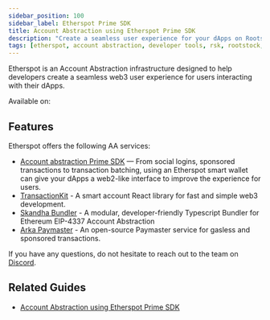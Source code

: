```yaml
---
sidebar_position: 100
sidebar_label: Etherspot Prime SDK
title: Account Abstraction using Etherspot Prime SDK
description: "Create a seamless user experience for your dApps on Rootstock and EVM-compatible chains." 
tags: [etherspot, account abstraction, developer tools, rsk, rootstock, ethereum, dApps, smart contracts]
---
```


Etherspot is an Account Abstraction infrastructure designed to help developers create a seamless web3 user experience for users interacting with their dApps.

Available on: <Shield label="mainnet" title="testnet" tooltip="Available on both Mainnet and Testnet" color="orange" />

## Features

Etherspot offers the following AA services:

* [Account abstraction Prime SDK](https://etherspot.fyi/prime-sdk/intro) — From social logins, sponsored transactions to transaction batching, using an Etherspot smart wallet can give your dApps a web2-like interface to improve the experience for users.
* [TransactionKit](https://etherspot.io/transactionkit) - A smart account React library for fast and simple web3 development.
* [Skandha Bundler](https://github.com/etherspot/skandha) - A modular, developer-friendly Typescript Bundler for Ethereum EIP-4337 Account Abstraction
* [Arka Paymaster](https://etherspot.fyi/arka/intro) - An open-source Paymaster service for gasless and sponsored transactions.

If you have any questions, do not hesitate to reach out to the team on [Discord](http://discord.gg/rootstock).

## Related Guides
* [Account Abstraction using Etherspot Prime SDK](/developers/quickstart/rootstock-etherspot/)
